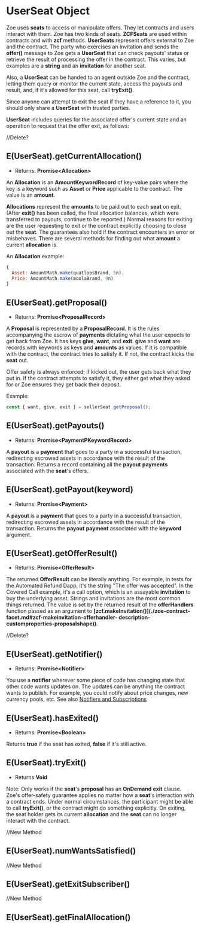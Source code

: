 # UserSeat Object

Zoe uses **seats** to access or manipulate offers. They let contracts and users interact
with them. Zoe has two kinds of seats. **ZCFSeats**
are used within contracts and with **zcf** methods. **UserSeats** represent offers external to
Zoe and the contract. The party who exercises an invitation and sends the **offer()** message
to Zoe gets a **UserSeat** that can check payouts' status or retrieve the result of
processing the offer in the contract. This varies, but examples
are a **string** and an **invitation** for another seat.

Also, a **UserSeat** can be handed to an agent outside Zoe and the contract, letting
them query or monitor the current state, access the payouts and result,
and, if it's allowed for this seat, call **tryExit()**.

Since anyone can attempt to exit the seat if they have a reference to it,
you should only share a **UserSeat** with trusted parties.

**UserSeat** includes queries for the associated offer's current state
and an operation to request that the offer exit, as follows:


//Delete?
## E(UserSeat).getCurrentAllocation()
  - Returns: **Promise&lt;Allocation>**

An **Allocation** is an **AmountKeywordRecord** of key-value pairs where
the key is a keyword such as **Asset** or **Price** applicable to the
contract. The value is an **amount**.

**Allocations** represent the **amounts** to be paid out to each **seat** on exit. 
(After **exit()** has been called, the final allocation balances, which were transferred to
payouts, continue to be reported.) Normal
reasons for exiting are the user requesting to exit or the contract explicitly choosing
to close out the **seat**. The guarantees also hold if the contract encounters an error or
misbehaves. There are several methods for finding out what **amount** a
current **allocation** is.

An **Allocation** example:

```js
{
  Asset: AmountMath.make(quatloosBrand, 5n),
  Price: AmountMath.make(moolaBrand, 9n)
}
```

## E(UserSeat).getProposal()
  - Returns: **Promise&lt;ProposalRecord>**

A **Proposal** is represented by a **ProposalRecord**. It is the rules
accompanying the escrow of **payments** dictating what the user expects
to get back from Zoe. It has keys **give**, **want**, and
**exit**. **give** and **want** are records with keywords as keys and
**amounts** as values. If it is compatible with the contract, the
contract tries to satisfy it. If not, the contract kicks the **seat** out.

Offer safety is always enforced; if kicked out, the user gets back
what they put in. If the contract attempts to satisfy it, they either
get what they asked for or Zoe ensures they get back their deposit.

Example:

```js
const { want, give, exit } = sellerSeat.getProposal();
```

## E(UserSeat).getPayouts()
  - Returns: **Promise&lt;PaymentPKeywordRecord>**

A **payout** is a **payment** that goes to a party in a successful transaction, redirecting
escrowed assets in accordance with the result of the transaction. Returns a record
containing all the **payout** **payments** associated with the **seat**'s offers.

## E(UserSeat).getPayout(keyword)
  - Returns: **Promise&lt;Payment>**

A **payout** is a **payment** that goes to a party in a successful transaction, redirecting
escrowed assets in accordance with the result of the transaction. Returns the **payout**
**payment** associated with the **keyword** argument.

## E(UserSeat).getOfferResult()
  - Returns: **Promise&lt;OfferResult>**

The returned **OfferResult** can be literally anything. For example, in tests
for the Automated Refund Dapp, it's the string "The offer was accepted". In
the Covered Call example, it's a call option, which is an assayable **invitation**
to buy the underlying asset. Strings and invitations are the most common things returned.
The value is set by the returned result of the **offerHandlers** function passed
as an argument to **[zcf.makeInvitation()](./zoe-contract-facet.md#zcf-makeinvitation-offerhandler- description-customproperties-proposalshape))**.


//Delete?
## E(UserSeat).getNotifier()
  - Returns: **Promise&lt;Notifier>**

You use a **notifier** wherever some piece of code has changing state that other
code wants updates on. The updates can be anything the contract wants to publish.
For example, you could notify about price changes, new currency pools, etc. See also
[Notifiers and Subscriptions](/guides/js-programming/notifiers.md)

## E(UserSeat).hasExited()
  - Returns: **Promise&lt;Boolean>**

Returns **true** if the seat has exited, **false** if it's still active.

## E(UserSeat).tryExit()
  - Returns **Void**

Note: Only works if the **seat**'s **proposal** has an **OnDemand** **exit** clause.
Zoe's offer-safety guarantee applies no matter how a **seat**'s interaction with
a contract ends. Under normal
circumstances, the participant might be able to call **tryExit()**, or the
contract might do something explicitly. On exiting, the seat holder
gets its current **allocation** and the **seat** can no longer interact with the contract.


//New Method
## E(UserSeat).numWantsSatisfied()

//New Method
## E(UserSeat).getExitSubscriber()

//New Method
## E(UserSeat).getFinalAllocation()



